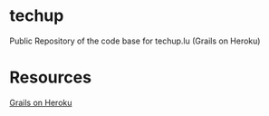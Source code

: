 techup
======

Public Repository of the code base for techup.lu (Grails on Heroku)

Resources
=======
[Grails on Heroku](https://devcenter.heroku.com/articles/grails)